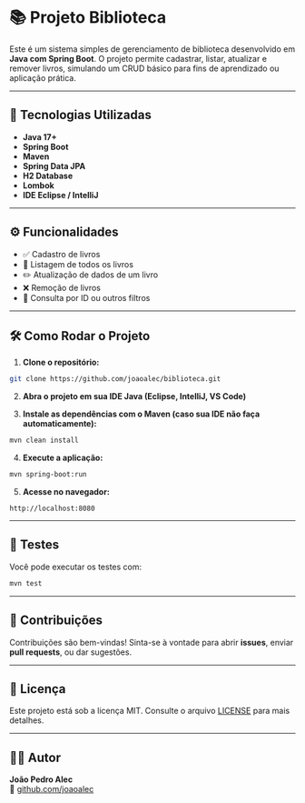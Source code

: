 # 📚 Projeto Biblioteca

Este é um sistema simples de gerenciamento de biblioteca desenvolvido em **Java com Spring Boot**. O projeto permite cadastrar, listar, atualizar e remover livros, simulando um CRUD básico para fins de aprendizado ou aplicação prática.

---

## 🚀 Tecnologias Utilizadas

- **Java 17+**
- **Spring Boot**
- **Maven**
- **Spring Data JPA**
- **H2 Database**
- **Lombok**
- **IDE Eclipse / IntelliJ**

---

## ⚙️ Funcionalidades

- ✅ Cadastro de livros
- 📖 Listagem de todos os livros
- ✏️ Atualização de dados de um livro
- ❌ Remoção de livros
- 🔎 Consulta por ID ou outros filtros

---

## 🛠️ Como Rodar o Projeto

1. **Clone o repositório:**

```bash
git clone https://github.com/joaoalec/biblioteca.git
```

2. **Abra o projeto em sua IDE Java (Eclipse, IntelliJ, VS Code)**

3. **Instale as dependências com o Maven (caso sua IDE não faça automaticamente):**

```bash
mvn clean install
```

4. **Execute a aplicação:**

```bash
mvn spring-boot:run
```

5. **Acesse no navegador:**

```
http://localhost:8080
```

---

## 🧪 Testes

Você pode executar os testes com:

```bash
mvn test
```

---

## 📝 Contribuições

Contribuições são bem-vindas! Sinta-se à vontade para abrir **issues**, enviar **pull requests**, ou dar sugestões.

---

## 🪪 Licença

Este projeto está sob a licença MIT. Consulte o arquivo [LICENSE](LICENSE) para mais detalhes.

---

## 👨‍💻 Autor

**João Pedro Alec**  
🔗 [github.com/joaoalec](https://github.com/joaoalec)
